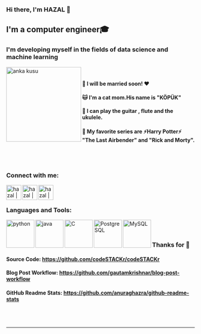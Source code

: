 
### Hi there, I'm HAZAL  👋


## I'm  a computer engineer🎓


### I'm developing myself in the fields of data science and machine learning


<img align="left" alt="anka kusu" width="200px" src="https://github.com/hazalozbey/svg/blob/main/Anka-Kusu-56653.gif" />



<br />


#### 👫 I will be married soon! ❤️
 
#### 🐱 I'm a cat mom.His name is "KÖPÜK"

#### 🎸 I can play the guitar , flute and the ukulele.

#### 🎥 My favorite series are   ⚡Harry Potter⚡  "The Last Airbender"  and  "Rick and Morty".

<br />

<br />

### Connect with me:


[<img align="left" alt="hazal | Twitter" width="40px" src="https://cdn.jsdelivr.net/npm/simple-icons@v3/icons/twitter.svg" />][twitter]
[<img align="left" alt="hazal | LinkedIn" width="40px" src="https://cdn.jsdelivr.net/npm/simple-icons@v3/icons/linkedin.svg" />][linkedin]
[<img align="left" alt="hazal | Instagram" width="40px" src="https://cdn.jsdelivr.net/npm/simple-icons@v3/icons/instagram.svg" />][instagram]

<br />


<br />

### Languages and Tools:

<img align="left" alt="python" width="75px" src="https://github.com/hazalozbey/svg/blob/main/python.svg" />
<img align="left" alt="java" width="75px" src="https://github.com/hazalozbey/svg/blob/main/java.svg" />
<img align="left" alt="C" width="75px" src="https://github.com/hazalozbey/svg/blob/main/c-programming.svg" />
<img align="left" alt="PostgreSQL" width="75px" src="https://github.com/hazalozbey/svg/blob/main/postgresql.svg" />
<img align="left" alt="MySQL" width="75px" src="https://github.com/hazalozbey/svg/blob/main/mysql.svg" />




<br />




<br />



### Thanks for 👋

#### Source Code: https://github.com/codeSTACKr/codeSTACKr
#### Blog Post Workflow: https://github.com/gautamkrishnar/blog-post-workflow
#### GitHub Readme Stats: https://github.com/anuraghazra/github-readme-stats

<br />







<br />

---


[twitter]: https://twitter.com/HazalZBEY6
[instagram]: https://www.instagram.com/hzl_ozbey/
[linkedin]: https://www.linkedin.com/in/hazalozbey/

